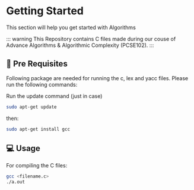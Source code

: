 # Getting Started

This section will help you get started with Algorithms

::: warning
This Repository contains C files made during our couse of Advance Algorithms & Algorithmic Complexity (PCSE102).
:::

## 🚩 Pre Requisites

Following package are needed for running the c, lex and yacc files. Please run the following commands:

Run the update command (just in case)

```sh
sudo apt-get update
```

then:

```sh
sudo apt-get install gcc

```

## 💻 Usage

For compiling the C files:

```sh
gcc <filename.c>
./a.out
```

